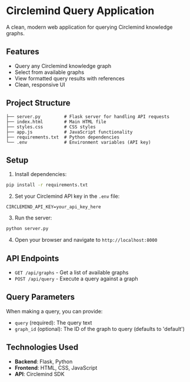 # Circlemind Query Application

A clean, modern web application for querying Circlemind knowledge graphs.

## Features

- Query any Circlemind knowledge graph
- Select from available graphs
- View formatted query results with references
- Clean, responsive UI

## Project Structure

```
├── server.py         # Flask server for handling API requests
├── index.html        # Main HTML file
├── styles.css        # CSS styles
├── app.js            # JavaScript functionality
├── requirements.txt  # Python dependencies
└── .env              # Environment variables (API key)
```

## Setup

1. Install dependencies:

```bash
pip install -r requirements.txt
```

2. Set your Circlemind API key in the `.env` file:

```
CIRCLEMIND_API_KEY=your_api_key_here
```

3. Run the server:

```bash
python server.py
```

4. Open your browser and navigate to `http://localhost:8000`

## API Endpoints

- `GET /api/graphs` - Get a list of available graphs
- `POST /api/query` - Execute a query against a graph

## Query Parameters

When making a query, you can provide:

- `query` (required): The query text
- `graph_id` (optional): The ID of the graph to query (defaults to 'default')

## Technologies Used

- **Backend**: Flask, Python
- **Frontend**: HTML, CSS, JavaScript
- **API**: Circlemind SDK 